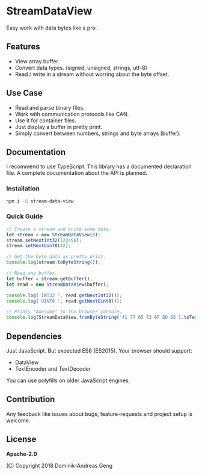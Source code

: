 # StreamDataView

Easy work with data bytes like a pro.

## Features

* View array buffer.
* Convert data types. (signed, unsigned, strings, utf-8)
* Read / write in a stream without worring about the byte offset.

## Use Case

* Read and parse binary files.
* Work with communication protocols like CAN.
* Use it for container files.
* Just display a buffer in pretty print.
* Simply convert between numbers, strings and byte arrays (buffer).

## Documentation

I recommend to use TypeScript. This library has a documented declaration file.
A complete documentation about the API is planned.

### Installation

```bash
npm i -S stream-data-view
```

### Quick Guide

```js
// Create a stream and write some data.
let stream = new StreamDataView(8);
stream.setNextInt32(123456);
stream.setNextUint8(42);

// Get the byte data as pretty print.
console.log(stream.toByteString());

// Read any buffer.
let buffer = stream.getBuffer();
let read = new StreamDataView(buffer);

console.log('INT32 ', read.getNextInt32());
console.log('UINT8 ', read.getNextUint8());
```

```js
// Prints 'Awesome' to the browser console.
console.log(StreamDataView.fromByteString('41 77 65 73 6F 6D 65').toTextString());
```

## Dependencies

Just JavaScript. But expected ES6 (ES2015). Your browser should support:

* DataView
* TextEncoder and TextDecoder

You can use polyfills on older JavaScript engines.

## Contribution

Any feedback like issues about bugs, feature-requests and project setup is welcome.

## License

**Apache-2.0**

(C) Copyright 2018 Dominik-Andreas Geng
